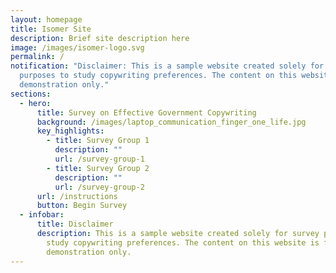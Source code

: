```yaml
---
layout: homepage
title: Isomer Site
description: Brief site description here
image: /images/isomer-logo.svg
permalink: /
notification: "Disclaimer: This is a sample website created solely for survey
  purposes to study copywriting preferences. The content on this website is for
  demonstration only."
sections:
  - hero:
      title: Survey on Effective Government Copywriting
      background: /images/laptop_communication_finger_one_life.jpg
      key_highlights:
        - title: Survey Group 1
          description: ""
          url: /survey-group-1
        - title: Survey Group 2
          description: ""
          url: /survey-group-2
      url: /instructions
      button: Begin Survey
  - infobar:
      title: Disclaimer
      description: This is a sample website created solely for survey purposes to
        study copywriting preferences. The content on this website is for
        demonstration only.
---
```

